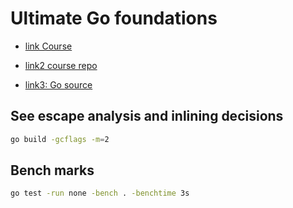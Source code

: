 # Ultimate Go foundations

- [link Course](https://courses.ardanlabs.com/courses/take/ultimate-go-advanc-concepts/lessons/7434949-12-4-testing-internal-endpoints)

- [link2 course repo](https://github.com/ardanlabs/gotraining)

- [link3: Go source](https://github.com/golang/go)

## See escape analysis and inlining decisions

```sh
go build -gcflags -m=2
```

## Bench marks

```sh
go test -run none -bench . -benchtime 3s
```
